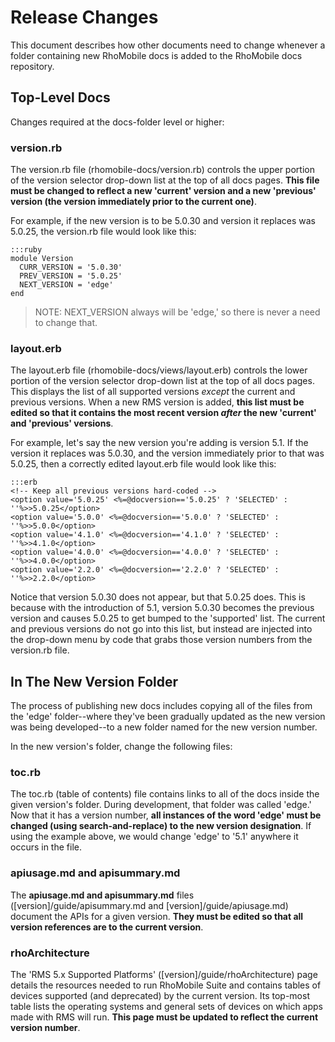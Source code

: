 # Release Changes
This document describes how other documents need to change whenever a folder containing new RhoMobile docs is added to the RhoMobile docs repository.

## Top-Level Docs
Changes required at the docs-folder level or higher: 

### version.rb
The version.rb file (rhomobile-docs/version.rb) controls the upper portion of the version selector drop-down list at the top of all docs pages. **This file must be changed to reflect a new 'current' version and a new 'previous' version (the version immediately prior to the current one)**. 

For example, if the new version is to be 5.0.30 and version it replaces was 5.0.25, the version.rb file would look like this:

    :::ruby
    module Version
      CURR_VERSION = '5.0.30'
      PREV_VERSION = '5.0.25'
      NEXT_VERSION = 'edge'
    end

> NOTE: NEXT_VERSION always will be 'edge,' so there is never a need to change that.

### layout.erb
The layout.erb file (rhomobile-docs/views/layout.erb) controls the lower portion of the version selector drop-down list at the top of all docs pages. This displays the list of all supported versions *except* the current and previous versions. When a new RMS version is added, **this list must be edited so that it contains the most recent version *after* the new 'current' and 'previous' versions**.

For example, let's say the new version you're adding is version 5.1. If the version it replaces was 5.0.30, and the version immediately prior to that was 5.0.25, then a correctly edited layout.erb file would look like this:

    :::erb
    <!-- Keep all previous versions hard-coded -->
    <option value='5.0.25' <%=@docversion=='5.0.25' ? 'SELECTED' : ''%>>5.0.25</option>
    <option value='5.0.0' <%=@docversion=='5.0.0' ? 'SELECTED' : ''%>>5.0.0</option>
    <option value='4.1.0' <%=@docversion=='4.1.0' ? 'SELECTED' : ''%>>4.1.0</option>
    <option value='4.0.0' <%=@docversion=='4.0.0' ? 'SELECTED' : ''%>>4.0.0</option>
    <option value='2.2.0' <%=@docversion=='2.2.0' ? 'SELECTED' : ''%>>2.2.0</option>

Notice that version 5.0.30 does not appear, but that 5.0.25 does. This is because with the introduction of 5.1, version 5.0.30 becomes the previous version and causes 5.0.25 to get bumped to the 'supported' list. The current and previous versions do not go into this list, but instead are injected into the drop-down menu by code that grabs those version numbers from the version.rb file.

## In The New Version Folder
The process of publishing new docs includes copying all of the files from the 'edge' folder--where they've been gradually updated as the new version was being developed--to a new folder named for the new version number. 

In the new version's folder, change the following files:

### toc.rb
The toc.rb (table of contents) file contains links to all of the docs inside the given version's folder. During development, that folder was called 'edge.' Now that it has a version number, **all instances of the word 'edge' must be changed (using search-and-replace) to the new version designation**. If using the example above, we would change 'edge' to '5.1' anywhere it occurs in the file. 

### apiusage.md and apisummary.md
The **apiusage.md and apisummary.md** files ([version]/guide/apisummary.md and [version]/guide/apiusage.md) document the APIs for a given version. **They must be edited so that all version references are to the current version**.

### rhoArchitecture
The 'RMS 5.x Supported Platforms' ([version]/guide/rhoArchitecture) page details the resources needed to run RhoMobile Suite and contains tables of devices supported (and deprecated) by the current version. Its top-most table lists the operating systems and general sets of devices on which apps made with RMS will run. **This page must be updated to reflect the current version number**. 